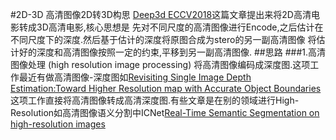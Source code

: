 #2D-3D 高清图像2D转3D构思
   [Deep3d ECCV2018](http://arxiv.org/pdf/1604.03650.pdf)这篇文章提出来将2D高清电影转成3D高清电影,核心思想是
先对不同尺度的高清图像进行Encode,之后估计在不同尺度下的深度.然后基于估计的深度将原图合成为stero的另一副高清图像
将估计好的深度和高清图像按照一定的约束,平移到另一副高清图像.
    ##思路
    ###1.高清图像处理 (high resolution image processing)
    将高清图像编码成深度图.这项工作最近有做高清图像-深度图如[Revisiting Single Image Depth Estimation:Toward Higher Resolution map with Accurate Object Boundaries](https://arxiv.org/pdf/1803.08673.pdf)
这项工作直接将高清图像转成高清深度图.有些文章是在别的领域进行High-Resolution如高清图像语义分割中ICNet[Real-Time Semantic Segmentation on high-resolution images](https://arxiv.org/pdf/1704.08545.pdf)

